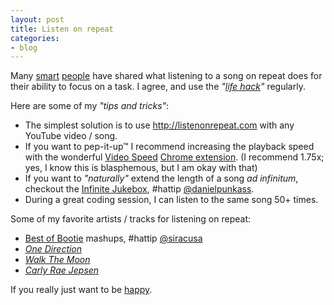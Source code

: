 ```yaml
---
layout: post
title: Listen on repeat
categories:
- blog
---
```


Many [smart](https://overcast.fm/+E7b7EWuKg/5:41) [people](http://fourhourworkweek.com/2015/02/09/matt-mullenweg/) have shared what listening to a song on repeat does for their ability to focus on a task. I agree, and use the _"[life hack]"_ regularly.

[life hack]: http://www.43folders.com/taxonomy/term/3555

Here are some of my _"tips and tricks"_:

* The simplest solution is to use <http://listenonrepeat.com> with any YouTube video / song.
* If you want to pep-it-up™ I recommend increasing the playback speed with the wonderful [Video Speed](https://github.com/igrigorik/videospeed) [Chrome extension](https://chrome.google.com/webstore/detail/video-speed-controller/nffaoalbilbmmfgbnbgppjihopabppdk?hl=en). (I recommend 1.75x; yes, I know this is blasphemous, but I am okay with that)
* If you want to _"naturally"_ extend the length of a song _ad infinitum_, checkout the [Infinite Jukebox][ij], #hattip [@danielpunkass].
* During a great coding session, I can listen to the same song 50+ times.

[ij]: http://labs.echonest.com/Uploader/index.html?trid=TRORQWV13762CDDF4C
[@danielpunkass]: https://twitter.com/danielpunkass/status/568908721620971521

Some of my favorite artists / tracks for listening on repeat:

* [Best of Bootie][bob] mashups, #hattip [@siracusa]
* _[One Direction][od]_
* _[Walk The Moon][wtm]_
* _[Carly Rae Jepsen][crj]_

If you really just want to be [happy].

[bob]: http://bootiemashup.com/blog/
[@siracusa]: https://twitter.com/siracusa/status/620322559343656960
[od]: http://listenonrepeat.com/?v=o_v9MY_FMcw&s=147&e=336#One_Direction_-_Best_Song_Ever
[crj]: http://listenonrepeat.com/?v=fWNaR-rxAic#Carly_Rae_Jepsen_-_Call_Me_Maybe
[wtm]: http://listenonrepeat.com/?v=6JCLY0Rlx6Q&s=13&e=247#WALK_THE_MOON_-_Shut_Up_and_Dance
[happy]: http://24hoursofhappy.com/
